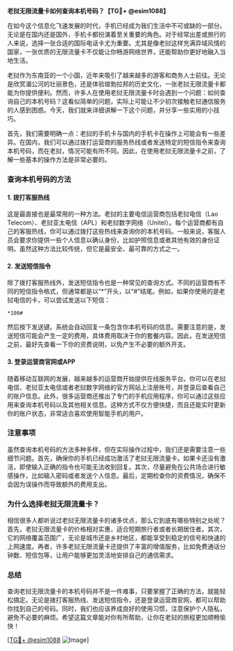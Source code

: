 **老挝无限流量卡如何查询本机号码？【TG💪+ @esim1088】**

在如今这个信息化飞速发展的时代，手机已经成为我们生活中不可或缺的一部分。无论是在国内还是国外，手机卡都扮演着至关重要的角色。对于经常出差或旅行的人来说，选择一张合适的国际电话卡尤为重要。尤其是像老挝这样充满异域风情的国家，一张优质的无限流量卡不仅能让你畅游网络世界，还能帮助你更好地融入当地生活。

老挝作为东南亚的一个小国，近年来吸引了越来越多的游客和商务人士前往。无论是欣赏湄公河的壮丽景色，还是体验琅勃拉邦的历史文化，一张老挝无限流量卡都能为你提供便利。然而，许多人在使用老挝无限流量卡时会遇到一个问题：如何查询自己的本机号码？这看似简单的问题，实际上可能让不少初次接触老挝通信服务的人感到困惑。今天，我们就来详细讲解一下这个问题，并分享一些实用的小技巧。

首先，我们需要明确一点：老挝的手机卡与国内的手机卡在操作上可能会有一些差异。在国内，我们可以通过拨打运营商的服务热线或者发送特定的短信指令来查询本机号码，而在老挝，情况可能有所不同。因此，在使用老挝无限流量卡之前，了解一些基本的操作方法是非常必要的。

### **查询本机号码的方法**

#### **1. 拨打客服热线**
这是最直接也是最常用的一种方法。老挝的主要电信运营商包括老挝电信（Lao Telecom）、老挝亚太电信（APL）和老挝数字网络（Unitel）。每个运营商都有自己的客服热线，你可以通过拨打这些热线来查询你的本机号码。一般来说，客服人员会要求你提供一些个人信息以确认身份，比如护照信息或者其他有效的身份证明。虽然这种方法比较传统，但它是最安全、最可靠的方式之一。

#### **2. 发送短信指令**
除了拨打客服热线外，发送短信指令也是一种常见的查询方式。不同的运营商有不同的短信指令格式，但通常都是以“*”开头，以“#”结尾。例如，如果你使用的是老挝电信的卡，可以尝试发送以下短信：

```
*100#
```

然后按下发送键。系统会自动回复一条包含你本机号码的信息。需要注意的是，发送短信可能会产生一定的费用，具体费用取决于你的套餐内容。因此，在发送短信之前，最好先查看一下你的资费说明，以免产生不必要的额外开支。

#### **3. 登录运营商官网或APP**
随着移动互联网的发展，越来越多的运营商开始提供在线服务平台。你可以在老挝电信、老挝亚太电信或者老挝数字网络的官方网站上注册账号，并登录后查看自己的账户信息。此外，很多运营商还推出了专门的手机应用程序，你可以通过这些应用来查询本机号码以及其他相关信息。这种方式不仅方便快捷，而且还能实时更新你的账户状态，非常适合喜欢使用智能手机的用户。

### **注意事项**

虽然查询本机号码的方法多种多样，但在实际操作过程中，我们还是需要注意一些细节问题。首先，确保你的手机已经成功激活了老挝无限流量卡。如果卡还没有激活，即使输入正确的指令也可能无法收到回复。其次，尽量避免在公共场合进行敏感操作，比如输入密码或者发送个人信息。最后，定期检查你的资费情况，确保不会因为误操作而导致额外的费用支出。

### **为什么选择老挝无限流量卡？**

相信很多人都听说过老挝无限流量卡的诸多优点，那么它到底有哪些特别之处呢？首先，老挝无限流量卡的价格相对实惠，适合短期旅行者或者长期居住者。其次，它的网络覆盖范围广，无论是城市还是乡村地区，都能享受到稳定的信号和快速的上网速度。再者，许多老挝无限流量卡还提供了丰富的增值服务，比如免费通话分钟数、短信包等，让用户能够更加灵活地安排自己的通信需求。

### **总结**

查询老挝无限流量卡的本机号码并不是一件难事，只要掌握了正确的方法，就能轻松搞定。无论是拨打客服热线、发送短信指令，还是登录运营商官网，都可以帮助你找到自己的号码。同时，我们也应该养成良好的使用习惯，注意保护个人隐私，避免不必要的麻烦。希望这篇文章能对你有所帮助，让你在老挝的旅程更加顺畅愉快！

[[TG💪+ @esim1088](https://t.me/s/esim1088) ![Image](https://i.postimg.cc/4NQfJmqS/Snipaste-2025-05-13-00-14-12.png)]